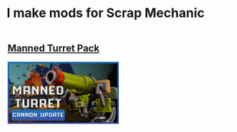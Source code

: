 # I make mods for Scrap Mechanic
<div>
        <div style="color:white;text-decoration:none;border:2px solid white;border-radius:25px">
                <a href="https://github.com/Vajdani/SM-Manned-Turret-Pack" >
                    <h2>Manned Turret Pack</h2>
                    <a href="https://steamcommunity.com/sharedfiles/filedetails/?id=3107290429">
                        <img src="https://github.com/Vajdani/SM-Manned-Turret-Pack/blob/master/preview.jpg" width="250px">
                    </a>
                </a> 
        </div>
</div>
